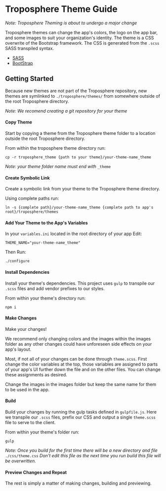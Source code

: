 # Troposphere Theme Guide
_Note: Troposphere Theming is about to undergo a major change_

Troposphere themes can change the app's colors, the logo on the app bar, and some images to suit your organization's identity.
The theme is a CSS overwrite of the Bootstrap framework. The CSS is generated from the `.scss` SASS transpiled syntax. 

- [SASS](http://sass-lang.com/)
- [BootStrap](http://getbootstrap.com/)

## Getting Started
Because new themes are not part of the Troposphere repository, new themes are symlinked to `./troposphere/themes/` from somewhere outside of the root Troposphere directory.

_Note: We recomend creating a git repository for your theme_

#### Copy Theme

Start by copying a theme from the Troposphere theme folder to a location outside the root Troposphere directory.

From within the troposphere theme directory run:

```cp -r troposphere_theme {path to your theme}/your-theme-name_theme```

_Note: your theme folder name must end with_ `_theme`

#### Create Symbolic Link

Create a symbolic link from your theme to the Troposphere theme directory.

Using complete paths run:

```ln -s {complete path}/your-theme-name_theme {complete path to app's root}/troposphere/themes```

#### Add Your Theme to the App's Variables

In your `variables.ini` located in the root directory of your app Edit:

``` THEME_NAME="your-theme-name_theme" ```

Then Run:

``` ./configure ```

#### Install Dependencies 

Install your theme's dependencies. This project uses `gulp` to transpile our `.scss` files and add vendor prefixes to our styles.

From within your theme's directory run:

```npm i```

#### Make Changes

Make your changes!

We recommend only changing colors and the images within the images folder as any other changes could have unforeseen side effects on your app's layout.

Most, if not all of your changes can be done through `theme.scss`. First change the color variables at the top, those variables are assigned to parts of your app's UI further down the file and on the other files. You can change these assignments as desired. 

Change the images in the images folder but keep the same name for them to be used in the app.

#### Build

Build your changes by running the gulp tasks defined in `gulpfile.js`. Here we transpile our `.scss` files, prefix our CSS and output a single `theme.scss` file to serve to the client.

From within your theme's folder run:

```gulp```

_Note: Once you build for the first time there will be a new directory and file_ `./css/theme.css`
 _Don't edit this file as the next time you run build this file will be overwritten._
#### Preview Changes and Repeat

The rest is simply a matter of making changes, building and previewing.

